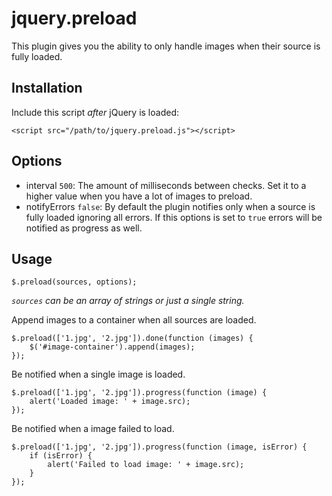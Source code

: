jquery.preload
==============

This plugin gives you the ability to only handle images when their source is fully loaded.


## Installation

Include this script *after* jQuery is loaded:

    <script src="/path/to/jquery.preload.js"></script>

## Options

 - interval `500`: The amount of milliseconds between checks. Set it to a higher value when you have a lot of images to preload.
 - notifyErrors `false`: By default the plugin notifies only when a source is fully loaded ignoring
 all errors. If this options is set to `true` errors will be notified as progress as well.

## Usage

    $.preload(sources, options);
    
*`sources` can be an array of strings or just a single string.*

Append images to a container when all sources are loaded.

    $.preload(['1.jpg', '2.jpg']).done(function (images) {
        $('#image-container').append(images);
    });
    
Be notified when a single image is loaded.

    $.preload(['1.jpg', '2.jpg']).progress(function (image) {
        alert('Loaded image: ' + image.src);
    });
    
Be notified when a image failed to load.

    $.preload(['1.jpg', '2.jpg']).progress(function (image, isError) {
    	if (isError) {
            alert('Failed to load image: ' + image.src);
        }
    });
